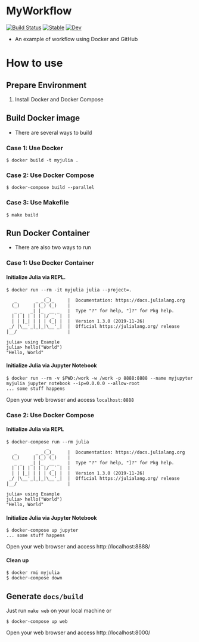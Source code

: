 # MyWorkflow

[![Build Status](https://github.com/terasakisatoshi/MyWorkflow.jl/workflows/CI/badge.svg)](https://github.com/terasakisatoshi/MyWorkflow.jl/actions)
[![Stable](https://img.shields.io/badge/docs-stable-blue.svg)](https://terasakisatoshi.github.io/MyWorkflow.jl/stable)
[![Dev](https://img.shields.io/badge/docs-dev-blue.svg)](https://terasakisatoshi.github.io/MyWorkflow.jl/dev)


- An example of workflow using Docker and GitHub


# How to use

## Prepare Environment

1. Install Docker and Docker Compose


## Build Docker image

- There are several ways to build

### Case 1: Use Docker

```console
$ docker build -t myjulia .
```

### Case 2: Use Docker Compose

```console
$ docker-compose build --parallel
```

### Case 3: Use Makefile

```
$ make build
```

## Run Docker Container

- There are also two ways to run

### Case 1: Use Docker Container

#### Initialize Julia via REPL.

```console
$ docker run --rm -it myjulia julia --project=.
               _
   _       _ _(_)_     |  Documentation: https://docs.julialang.org
  (_)     | (_) (_)    |
   _ _   _| |_  __ _   |  Type "?" for help, "]?" for Pkg help.
  | | | | | | |/ _` |  |
  | | |_| | | | (_| |  |  Version 1.3.0 (2019-11-26)
 _/ |\__'_|_|_|\__'_|  |  Official https://julialang.org/ release
|__/                   |

julia> using Example
julia> hello("World")
"Hello, World"
```

#### Initialize Julia via Jupyter Notebook

```console
$ docker run --rm -v $PWD:/work -w /work -p 8888:8888 --name myjupyter myjulia jupyter notebook --ip=0.0.0.0 --allow-root
... some stuff happens
```

Open your web browser and access `localhost:8888`

### Case 2: Use Docker Compose

#### Initialize Julia via REPL

```console
$ docker-compose run --rm julia
               _
   _       _ _(_)_     |  Documentation: https://docs.julialang.org
  (_)     | (_) (_)    |
   _ _   _| |_  __ _   |  Type "?" for help, "]?" for Pkg help.
  | | | | | | |/ _` |  |
  | | |_| | | | (_| |  |  Version 1.3.0 (2019-11-26)
 _/ |\__'_|_|_|\__'_|  |  Official https://julialang.org/ release
|__/                   |

julia> using Example
julia> hello("World")
"Hello, World"
```

#### Initialize Julia via Jupyter Notebook

```console
$ docker-compose up jupyter
... some stuff happens

```

Open your web browser and access http://localhost:8888/

#### Clean up

```console
$ docker rmi myjulia
$ docker-compose down
```

## Generate `docs/build`

Just run `make web` on your local machine or


```console
$ docker-compose up web
```

Open your web browser and access http://localhost:8000/

